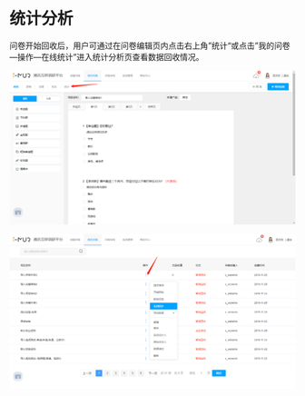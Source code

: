 # 统计分析

问卷开始回收后，用户可通过在问卷编辑页内点击右上角”统计“或点击”我的问卷—操作—在线统计”进入统计分析页查看数据回收情况。

![问卷编辑页内“统计分析”功能入口](<../../.gitbook/assets/image (104).png>)

![“我的问卷”列表中“统计分析”功能快捷入口](<../../.gitbook/assets/image (228).png>)
